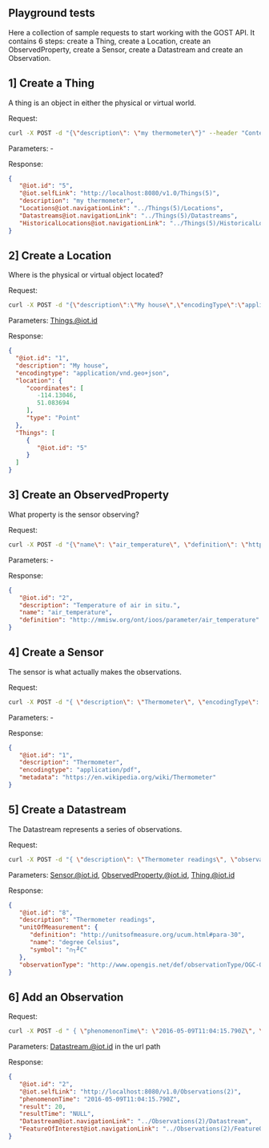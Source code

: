 ## Playground tests

Here a collection of sample requests to start working with the GOST API. It contains 6 steps: create a Thing, create a Location, create an ObservedProperty, create a Sensor, create a Datastream and create an Observation.

## 1] Create a Thing

A thing is an object in either the physical or virtual world.

Request:

```sh
curl -X POST -d "{\"description\": \"my thermometer\"}" --header "Content-Type:application/json" http://localhost:8080/v1.0/Things
```

Parameters: -

Response:
```json
{
   "@iot.id": "5",
   "@iot.selfLink": "http://localhost:8080/v1.0/Things(5)",
   "description": "my thermometer",
   "Locations@iot.navigationLink": "../Things(5)/Locations",
   "Datastreams@iot.navigationLink": "../Things(5)/Datastreams",
   "HistoricalLocations@iot.navigationLink": "../Things(5)/HistoricalLocations"
}
```

## 2] Create a Location

Where is the physical or virtual object located?

Request: 

```sh
curl -X POST -d "{\"description\":\"My house\",\"encodingType\":\"application/vnd.geo+json\",\"location\":{\"type\":\"Point\",\"coordinates\":[-114.13046,51.083694]},\"Things\":[{\"@iot.id\":5}]}" --header "Content-Type:application/json" http://localhost:8080/v1.0/Locations
```

Parameters: Things.@iot.id

Response:

```json
{
  "@iot.id": "1",
  "description": "My house",
  "encodingtype": "application/vnd.geo+json",
  "location": {
     "coordinates": [
        -114.13046,
        51.083694
     ],
     "type": "Point"
  },
  "Things": [
     {
        "@iot.id": "5"
     }
  ]
}
```

## 3] Create an ObservedProperty

What property is the sensor observing?

Request: 

```sh
curl -X POST -d "{\"name\": \"air_temperature\", \"definition\": \"http://mmisw.org/ont/ioos/parameter/air_temperature\", \"description\": \"Temperature of air in situ.\"}" --header "Content-Type:application/json" http://localhost:8080/v1.0/ObservedProperties
```

Parameters: -

Response:

```json
{
   "@iot.id": "2",
   "description": "Temperature of air in situ.",
   "name": "air_temperature",
   "definition": "http://mmisw.org/ont/ioos/parameter/air_temperature"
}
```

## 4] Create a Sensor

The sensor is what actually makes the observations. 

Request:

```sh
curl -X POST -d "{ \"description\": \"Thermometer\", \"encodingType\": \"application/pdf\", \"metadata\": \"https://en.wikipedia.org/wiki/Thermometer\" }" --header "Content-Type:application/json" http://localhost:8080/v1.0/Sensors
```

Parameters: -

Response:

```json
{
   "@iot.id": "1",
   "description": "Thermometer",
   "encodingtype": "application/pdf",
   "metadata": "https://en.wikipedia.org/wiki/Thermometer"
}
```

## 5] Create a Datastream

The Datastream represents a series of observations.

Request:

```sh
curl -X POST -d "{ \"description\": \"Thermometer readings\", \"observationType\": \"http://www.opengis.net/def/observationType/OGC-OM/2.0/OM_Measurement\", \"unitOfMeasurement\": { \"name\": \"degree Celsius\", \"symbol\": \"°C\", \"definition\": \"http://unitsofmeasure.org/ucum.html#para-30\" }, \"Sensor\": { \"@iot.id\": \"1\" }, \"ObservedProperty\": { \"@iot.id\": \"1\" }, \"Thing\": { \"@iot.id\": \"5\" } }" --header "Content-Type:application/json" http://localhost:8080/v1.0/Datastreams
```

Parameters: Sensor.@iot.id, ObservedProperty.@iot.id, Thing.@iot.id

Response:

```json
{
   "@iot.id": "8",
   "description": "Thermometer readings",
   "unitOfMeasurement": {
      "definition": "http://unitsofmeasure.org/ucum.html#para-30",
      "name": "degree Celsius",
      "symbol": "∩┐╜C"
   },
   "observationType": "http://www.opengis.net/def/observationType/OGC-OM/2.0/OM_Measurement"
}
```

## 6] Add an Observation

Request: 

```sh
curl -X POST -d " { \"phenomenonTime\": \"2016-05-09T11:04:15.790Z\", \"result\": 20 }" --header "Content-Type:application/json" http://localhost:8080/v1.0/Datastreams(1)/Observations
```

Parameters:
Datastream.@iot.id in the url path

Response:

```json
{
   "@iot.id": "2",
   "@iot.selfLink": "http://localhost:8080/v1.0/Observations(2)",
   "phenomenonTime": "2016-05-09T11:04:15.790Z",
   "result": 20,
   "resultTime": "NULL",
   "Datastream@iot.navigationLink": "../Observations(2)/Datastream",
   "FeatureOfInterest@iot.navigationLink": "../Observations(2)/FeatureOfInterest"
}
```
